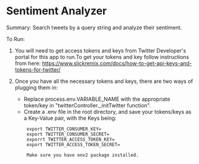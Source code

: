 <h1>Sentiment Analyzer</h1>


Summary: Search tweets by a query string and analyze their sentiment. 

To Run: 
1. You will need to get access tokens and keys from Twitter Developer's portal for this
app to run.To get your tokens and key follow instructions from here: https://www.slickremix.com/docs/how-to-get-api-keys-and-tokens-for-twitter/

2. Once you have all the necessary tokens and keys, there are two ways of plugging them in:
    <ul>
    <li> Replace process.env.VARIABLE_NAME with the appropriate token/key in "twitterController._initTwitter function". </li>
    <li> Create a .env file in the root directory, and save your tokens/keys as a Key-Value pair, with the Keys being: </li>
        
        export TWITTER_CONSUMER_KEY=
        export TWITTER_CONSUMER_SECRET=
        exporrt TWITTER_ACCESS_TOKEN_KEY=
        export TWITTER_ACCESS_TOKEN_SECRET=

        Make sure you have env2 package installed. 

    </ul>
